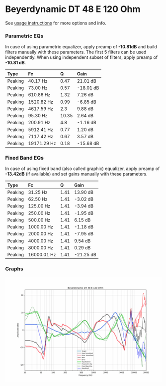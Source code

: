 # Beyerdynamic DT 48 E 120 Ohm
See [usage instructions](https://github.com/jaakkopasanen/AutoEq#usage) for more options and info.

### Parametric EQs
In case of using parametric equalizer, apply preamp of **-10.81dB** and build filters manually
with these parameters. The first 5 filters can be used independently.
When using independent subset of filters, apply preamp of **-10.81 dB**.

| Type    | Fc          |     Q | Gain      |
|:--------|:------------|:------|:----------|
| Peaking | 40.17 Hz    |  0.47 | 21.01 dB  |
| Peaking | 73.00 Hz    |  0.57 | -18.01 dB |
| Peaking | 610.86 Hz   |  1.32 | 7.26 dB   |
| Peaking | 1520.82 Hz  |  0.99 | -6.85 dB  |
| Peaking | 4617.59 Hz  |  2.3  | 9.88 dB   |
| Peaking | 95.30 Hz    | 10.35 | 2.64 dB   |
| Peaking | 200.91 Hz   |  4.8  | -1.16 dB  |
| Peaking | 5912.41 Hz  |  0.77 | 1.20 dB   |
| Peaking | 7117.42 Hz  |  0.67 | 3.57 dB   |
| Peaking | 19171.29 Hz |  0.18 | -15.68 dB |

### Fixed Band EQs
In case of using fixed band (also called graphic) equalizer, apply preamp of **-13.42dB**
(if available) and set gains manually with these parameters.

| Type    | Fc          |    Q | Gain      |
|:--------|:------------|:-----|:----------|
| Peaking | 31.25 Hz    | 1.41 | 13.90 dB  |
| Peaking | 62.50 Hz    | 1.41 | -3.02 dB  |
| Peaking | 125.00 Hz   | 1.41 | -3.94 dB  |
| Peaking | 250.00 Hz   | 1.41 | -1.95 dB  |
| Peaking | 500.00 Hz   | 1.41 | 6.15 dB   |
| Peaking | 1000.00 Hz  | 1.41 | -1.18 dB  |
| Peaking | 2000.00 Hz  | 1.41 | -7.95 dB  |
| Peaking | 4000.00 Hz  | 1.41 | 9.54 dB   |
| Peaking | 8000.00 Hz  | 1.41 | 0.29 dB   |
| Peaking | 16000.01 Hz | 1.41 | -21.25 dB |

### Graphs
![](./Beyerdynamic%20DT%2048%20E%20120%20Ohm.png)